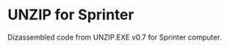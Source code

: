 UNZIP for Sprinter
==================

Dizassembled code from UNZIP.EXE v0.7 for Sprinter computer.

